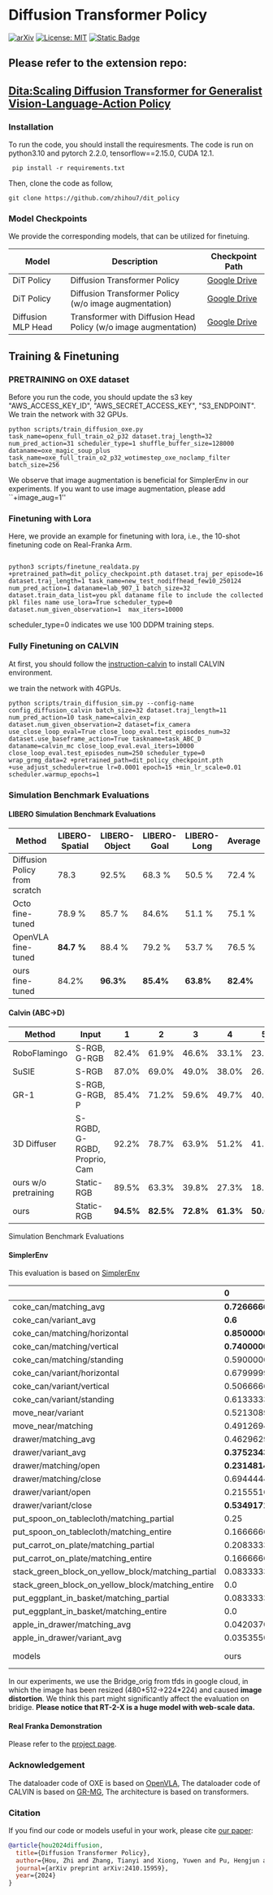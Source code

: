 # Diffusion Transformer Policy

[![arXiv](https://img.shields.io/badge/arXiv-2410.15959-df2a2a.svg)](https://arxiv.org/abs/2410.15959) 
[![License: MIT](https://img.shields.io/badge/License-MIT-yellow.svg)](https://opensource.org/licenses/MIT)
[![Static Badge](https://img.shields.io/badge/Project-Page-a)](https://zhihou7.github.io/dit_policy_vla/)

## Please refer to the extension repo:

## [Dita:Scaling Diffusion Transformer for Generalist Vision-Language-Action Policy](https://github.com/RoboDita/Dita)

### Installation

To run the code, you should install the requiresments. The code is run on python3.10 and pytorch 2.2.0, tensorflow==2.15.0, CUDA 12.1.

```
 pip install -r requirements.txt
```


Then, clone the code as follow,

```
git clone https://github.com/zhihou7/dit_policy
```


### Model Checkpoints

We provide the corresponding models, that can be utilized for finetuing.



| Model        |Description                                                                                                 | Checkpoint Path                                |
| ------------ | ----------------------------------------------------------------------------------------------------------- | ---------------------------------------------- |
| DiT Policy     |  Diffusion Transformer Policy | [Google Drive](https://drive.google.com/file/d/1jaaoT0QGX4xwdzvTr_ki8OJ9-XkNOvub/view?usp=sharing)      |
| DiT Policy     |  Diffusion Transformer Policy (w/o image augmentation) | [Google Drive](https://drive.google.com/file/d/1qpyDYsMrUISve9koP-4_BCSEFgthn70P/view?usp=sharing)      |
| Diffusion MLP Head | Transformer with Diffusion Head Policy (w/o image augmentation)  | [Google Drive](https://drive.google.com/file/d/1vdWLre4v_MlNEEII6Z97VLGH-3yxmr1O/view?usp=sharing) |

## Training & Finetuning

### PRETRAINING on OXE dataset

Before you run the code, you should update the s3 key "AWS_ACCESS_KEY_ID", "AWS_SECRET_ACCESS_KEY", "S3_ENDPOINT". We train the network with 32 GPUs. 


```
python scripts/train_diffusion_oxe.py task_name=openx_full_train_o2_p32 dataset.traj_length=32 num_pred_action=31 scheduler_type=1 shuffle_buffer_size=128000 dataname=oxe_magic_soup_plus task_name=oxe_full_train_o2_p32_wotimestep_oxe_noclamp_filter batch_size=256 
```

We observe that image augmentation is beneficial for SimplerEnv in our experiments. If you want to use image augmentation, please add ``+image_aug=1''

### Finetuning with Lora

Here, we provide an example for finetuning with lora, i.e., the 10-shot finetuning code on Real-Franka Arm.

```

python3 scripts/finetune_realdata.py +pretrained_path=dit_policy_checkpoint.pth dataset.traj_per_episode=16 dataset.traj_length=1 task_name=new_test_nodiffhead_few10_250124 num_pred_action=1 dataname=lab_907_1 batch_size=32 dataset.train_data_list=you pkl dataname file to include the collected pkl files name use_lora=True scheduler_type=0 dataset.num_given_observation=1  max_iters=10000
```

scheduler_type=0 indicates we use 100 DDPM training steps.

### Fully Finetuning on CALVIN

At first, you should follow the [instruction-calvin](https://github.com/mees/calvin) to install CALVIN environment.

we train the network with 4GPUs.

```
python scripts/train_diffusion_sim.py --config-name config_diffusion_calvin batch_size=32 dataset.traj_length=11 num_pred_action=10 task_name=calvin_exp dataset.num_given_observation=2 dataset=fix_camera use_close_loop_eval=True close_loop_eval.test_episodes_num=32 dataset.use_baseframe_action=True taskname=task_ABC_D dataname=calvin_mc close_loop_eval.eval_iters=10000 close_loop_eval.test_episodes_num=250 scheduler_type=0 wrap_grmg_data=2 +pretrained_path=dit_policy_checkpoint.pth +use_adjust_scheduler=true lr=0.0001 epoch=15 +min_lr_scale=0.01 scheduler.warmup_epochs=1
```





### Simulation Benchmark Evaluations

#### LIBERO Simulation Benchmark Evaluations

| Method | LIBERO-Spatial | LIBERO-Object | LIBERO-Goal | LIBERO-Long | Average |
|--------|----------------|---------------|-------------|-------------|---------|
| Diffusion Policy from scratch | 78.3 | 92.5% | 68.3 % | 50.5 % | 72.4 % |
| Octo fine-tuned | 78.9 % | 85.7 % | 84.6% | 51.1 % | 75.1 % |
| OpenVLA fine-tuned| **84.7 %** | 88.4 % | 79.2 % | 53.7 % | 76.5 % |
| ours fine-tuned| 84.2% | **96.3%** | **85.4%** | **63.8%** | **82.4%**


#### Calvin (ABC->D)

| Method | Input | 1 | 2 | 3 | 4 | 5| Avg.Len.
|--------|----------------|----------------|----------------|----------------|---------------|-------------|-------------|
| RoboFlamingo      | S-RGB, G-RGB              | 82.4% | 61.9% | 46.6%   | 33.1%   | 23.5%   | 2.47  |
| SuSIE             | S-RGB                     | 87.0% | 69.0% | 49.0%   | 38.0%   | 26.0%   | 2.69  |
| GR-1              | S-RGB, G-RGB, P          | 85.4% | 71.2% | 59.6%   | 49.7%   | 40.1%   | 3.06  |
| 3D Diffuser       | S-RGBD, G-RGBD, Proprio, Cam | 92.2% | 78.7% | 63.9%   | 51.2%   | 41.2%   | 3.27  |
| ours w/o pretraining | Static-RGB | 89.5% | 63.3%  |39.8%  |27.3%  |18.5%  | 2.38
| ours | Static-RGB | **94.5%** | **82.5%**|  **72.8%**|  **61.3%**|  **50.0%**|  **3.61**| 


Simulation Benchmark Evaluations

#### SimplerEnv

This evaluation is based on [SimplerEnv](https://github.com/simpler-env/SimplerEnv)


|                                                    | 0                    | 3      | 4      | 5         | 6          | 8       |
|:---------------------------------------------------|:---------------------|:-------|:-------|:----------|:-----------|:--------|
| coke_can/matching_avg                              | **0.7266666666666669**   | 0.567  | 0.787  | 0.17      | nan        | 0.163   |
| coke_can/variant_avg                               | **0.6**                  | 0.49   | 0.823  | 0.006     | nan        | 0.545   |
| coke_can/matching/horizontal                       | **0.8500000000000001**   | 0.82   | 0.74   | 0.21      | nan        | 0.27    |
| coke_can/matching/vertical                         | **0.7400000000000001**   | 0.33   | **0.74**   | 0.21      | nan        | 0.03    |
| coke_can/matching/standing                         | 0.5900000000000001   | 0.55   | **0.88**   | 0.09      | nan        | 0.19    |
| coke_can/variant/horizontal                        | 0.6799999999999999   | 0.569  | **0.822**  | 0.005     | nan        | 0.711   |
| coke_can/variant/vertical                          | 0.5066666666666667   | 0.204  | **0.754**  | 0.0       | nan        | 0.271   |
| coke_can/variant/standing                          | 0.6133333333333334   | 0.698  | **0.893**  | 0.013     | nan        | 0.653   |
| move_near/variant                                  | 0.5213089271066149   | 0.323  | **0.792**  | 0.031     | nan        | 0.477   |
| move_near/matching                                 | 0.49126940133037694  | 0.317  | **0.779**  | 0.042     | nan        | 0.462   |
| drawer/matching_avg                                | 0.4629629629629629   | **0.597**  | 0.25   | 0.227     | nan        | 0.356   |
| drawer/variant_avg                                 | **0.3752343844338537**   | 0.294  | 0.353  | 0.011     | nan        | 0.177   |
| drawer/matching/open                               | **0.2314814814814815**   | 0.296  | 0.157  | 0.009     | nan        | 0.194   |
| drawer/matching/close                              | 0.6944444444444443   | 0.891  | 0.343  | 0.444     | nan        | 0.518   |
| drawer/variant/open                                | 0.2155516441230727   | 0.069  | 0.333  | 0.0       | nan        | 0.158   |
| drawer/variant/close                               | **0.5349171247446347**   | 0.519  | 0.372  | 0.021     | nan        | 0.195   |
| put_spoon_on_tablecloth/matching_partial           | 0.25                 | 0.167  | nan    | 0.347     | **0.778**      | 0.041   |
| put_spoon_on_tablecloth/matching_entire            | 0.16666666666666666  | 0.0    | nan    | 0.125     | **0.472**      | 0.0     |
| put_carrot_on_plate/matching_partial               | 0.20833333333333334  | 0.208  | nan    | 0.528     | 0.278      | **0.333**   |
| put_carrot_on_plate/matching_entire                | 0.16666666666666666  | 0.042  | nan    | 0.083     | 0.097      | 0.0     |
| stack_green_block_on_yellow_block/matching_partial | 0.08333333333333333  | 0.083  | nan    | 0.319     | **0.403**      | 0.125   |
| stack_green_block_on_yellow_block/matching_entire  | 0.0                  | 0.0    | nan    | 0.0       | 0.042      | 0.0     |
| put_eggplant_in_basket/matching_partial            | 0.08333333333333333  | 0.0    | nan    | 0.667     | **0.875**      | 0.083   |
| put_eggplant_in_basket/matching_entire             | 0.0                  | 0.0    | nan    | 0.431     | **0.569**      | 0.041   |
| apple_in_drawer/matching_avg                       | 0.04203703703703703  | 0.213  | 0.037  | 0.0       | 0.0        | nan     |
| apple_in_drawer/variant_avg                        | 0.035355068856811014 | 0.101  | 0.206  | 0.0       | 0.0        | nan     |
| models                                             | ours                 | RT-1-X | RT-2-X | Octo-Base | Octo-Small | OpenVLA |


In our experiments, we use the Bridge_orig from tfds in google cloud, in which the image has been resized (480\*512->224\*224) and caused **image distortion**. We think this part might significantly affect the evaluation on bridige. **Please notice that RT-2-X is a huge model with web-scale data.**

#### Real Franka Demonstration

Please refer to the [project page](https://zhihou7.github.io/dit_policy_vla/).

### Acknowledgement

The dataloader code of OXE is based on [OpenVLA](https://github.com/openvla/openvla), The dataloader code of CALVIN is based on [GR-MG](https://github.com/bytedance/GR-MG), The architecture is based on transformers.

### Citation

If you find our code or models useful in your work, please cite [our paper](https://arxiv.org/abs/2410.15959):

```bibtex
@article{hou2024diffusion,
  title={Diffusion Transformer Policy},
  author={Hou, Zhi and Zhang, Tianyi and Xiong, Yuwen and Pu, Hengjun and Zhao, Chengyang and Tong, Ronglei and Qiao, Yu and Dai, Jifeng and Chen, Yuntao},
  journal={arXiv preprint arXiv:2410.15959},
  year={2024}
}

```
